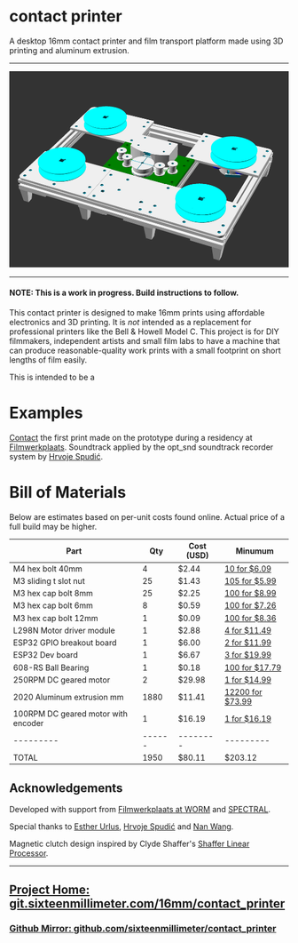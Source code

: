# contact printer

A desktop 16mm contact printer and film transport platform made using 3D printing and aluminum extrusion.

---

![contact printer render](./img/contact_printer.png)

---

#### NOTE: This is a work in progress. Build instructions to follow.

This contact printer is designed to make 16mm prints using affordable electronics and 3D printing.
It is *not* intended as a replacement for professional printers like the Bell & Howell Model C.
This project is for DIY filmmakers, independent artists and small film labs to have a machine that can produce reasonable-quality work prints with a small footprint on short lengths of film easily.

This is intended to be a



# Examples

[Contact](https://vimeo.com/flashfra/contact?share=git) the first print made on the prototype during a residency at [Filmwerkplaats](https://filmwerkplaats.org/).
Soundtrack applied by the opt_snd soundtrack recorder system by [Hrvoje Spudić](https://hrvojespudic.net/optical-sound-2).

# Bill of Materials

Below are estimates based on per-unit costs found online.
Actual price of a full build may be higher.

<!-- bom -->

|                Part                 | Qty  | Cost (USD) |                   Minumum                   |
|-------------------------------------|------|------------|---------------------------------------------|
| M4 hex bolt 40mm                    | 4    | $2.44      | [10 for $6.09](https://amzn.to/4ikpYL8)     |
| M3 sliding t slot nut               | 25   | $1.43      | [105 for $5.99](https://amzn.to/48GRrSU)    |
| M3 hex cap bolt 8mm                 | 25   | $2.25      | [100 for $8.99](https://amzn.to/3YEvWNB)    |
| M3 hex cap bolt 6mm                 | 8    | $0.59      | [100 for $7.26](https://amzn.to/3AwiZxo)    |
| M3 hex cap bolt 12mm                | 1    | $0.09      | [100 for $8.36](https://amzn.to/48CGa5Y)    |
| L298N Motor driver module           | 1    | $2.88      | [4 for $11.49](https://amzn.to/4ellssy)     |
| ESP32 GPIO breakout board           | 1    | $6.00      | [2 for $11.99](https://amzn.to/3UFjpbO)     |
| ESP32 Dev board                     | 1    | $6.67      | [3 for $19.99](https://amzn.to/3NXCvGj)     |
| 608-RS Ball Bearing                 | 1    | $0.18      | [100 for $17.79](https://amzn.to/4fKxDA7)   |
| 250RPM DC geared motor              | 2    | $29.98     | [1 for $14.99](https://amzn.to/3NWkcRL)     |
| 2020 Aluminum extrusion mm          | 1880 | $11.41     | [12200 for $73.99](https://amzn.to/418OicC) |
| 100RPM DC geared motor with encoder | 1    | $16.19     | [1 for $16.19](https://amzn.to/3UF707G)     |
|---------|------|--------|---------|
| TOTAL   | 1950 | $80.11 | $203.12 |

<!-- /bom -->

## Acknowledgements

Developed with support from [Filmwerkplaats at WORM](https://worm.org/spaces/filmwerkplaats/) and [SPECTRAL](http://www.spectral-cinematics.eu/).

Special thanks to [Esther Urlus](https://estherurlus.hotglue.me/), [Hrvoje Spudić](https://hrvojespudic.net/) and [Nan Wang](https://nanwang.org/).

Magnetic clutch design inspired by Clyde Shaffer's [Shaffer Linear Processor](https://clydeshaffer.com/slp/).

---

## [Project Home: git.sixteenmillimeter.com/16mm/contact_printer](https://git.sixteenmillimeter.com/16mm/contact_printer)

###  [Github Mirror: github.com/sixteenmillimeter/contact_printer](https://github.com/sixteenmillimeter/contact_printer)
